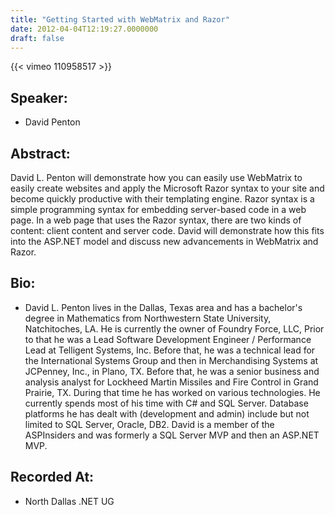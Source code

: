```yaml
---
title: "Getting Started with WebMatrix and Razor"
date: 2012-04-04T12:19:27.0000000
draft: false
---
```


{{< vimeo 110958517 >}}

## Speaker:

 - David Penton

## Abstract:

<p>David L. Penton will demonstrate how you can easily use WebMatrix to easily create websites and apply the Microsoft Razor syntax to your site and become quickly productive with their templating engine. Razor syntax is a simple programming syntax for embedding server-based code in a web page. In a web page that uses the Razor syntax, there are two kinds of content: client content and server code. David will demonstrate how this fits into the ASP.NET model and discuss new advancements in WebMatrix and Razor.</p>

## Bio:

 - <p>David L. Penton lives in the Dallas, Texas area and has a bachelor's degree in Mathematics from Northwestern State University, Natchitoches, LA. He is currently the owner of Foundry Force, LLC, Prior to that he was a Lead Software Development Engineer / Performance Lead at Telligent Systems, Inc. Before that, he was a technical lead for the International Systems Group and then in Merchandising Systems at JCPenney, Inc., in Plano, TX. Before that, he was a senior business and analysis analyst for Lockheed Martin Missiles and Fire Control in Grand Prairie, TX. During that time he has worked on various technologies. He currently spends most of his time with C# and SQL Server. Database platforms he has dealt with (development and admin) include but not limited to SQL Server, Oracle, DB2.  David is a member of the ASPInsiders and was formerly a SQL Server MVP and then an ASP.NET MVP.</p>

## Recorded At:

 - North Dallas .NET UG

